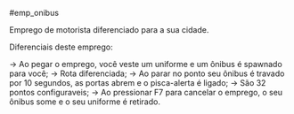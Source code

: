 #emp_onibus

Emprego de motorista diferenciado para a sua cidade.

Diferenciais deste emprego:

→ Ao pegar o emprego, você veste um uniforme e um ônibus é spawnado para você;
→ Rota diferenciada;
→ Ao parar no ponto seu ônibus é travado por 10 segundos, as portas abrem e o pisca-alerta é ligado;
→ São 32 pontos configuraveis;
→ Ao pressionar F7 para cancelar o emprego, o seu ônibus some e o seu uniforme é retirado.
